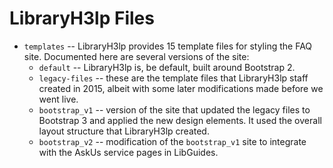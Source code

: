 # LibraryH3lp Files

- `templates` -- LibraryH3lp provides 15 template files for styling the FAQ site. Documented here are several versions of the site:
  - `default` -- LibraryH3lp is, be default, built around Bootstrap 2.
  - `legacy-files` -- these are the template files that LibraryH3lp staff created in 2015, albeit with some later modifications made before we went live.
  - `bootstrap_v1` -- version of the site that updated the legacy files to Bootstrap 3 and applied the new design elements. It used the overall layout structure that LibraryH3lp created. 
  - `bootstrap_v2` -- modification of the `bootstrap_v1` site to integrate with the AskUs service pages in LibGuides.
